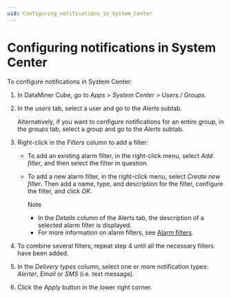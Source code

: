 ```yaml
---
uid: Configuring_notifications_in_System_Center
---
```


# Configuring notifications in System Center

To configure notifications in System Center:

1. In DataMiner Cube, go to *Apps* > *System Center \>* *Users / Groups.*

1. In the *users* tab, select a user and go to the *Alerts* subtab.

   Alternatively, if you want to configure notifications for an entire group, in the *groups* tab, select a group and go to the *Alerts* subtab.

1. Right-click in the *Filters* column to add a filter:

   - To add an existing alarm filter, in the right-click menu, select *Add filter*, and then select the filter in question.

   - To add a new alarm filter, in the right-click menu, select *Create new filter*. Then add a name, type, and description for the filter, configure the filter, and click *OK*.

     > [!NOTE]
     >
     > - In the *Details* column of the Alerts tab, the description of a selected alarm filter is displayed.
     > - For more information on alarm filters, see [Alarm filters](xref:Alarm_filters).

1. To combine several filters, repeat step 4 until all the necessary filters have been added.

1. In the *Delivery types* column, select one or more notification types: *Alerter*, *Email* or *SMS* (i.e. text message).

1. Click the *Apply* button in the lower right corner.
